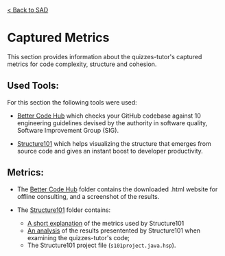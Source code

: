 [< Back to SAD](../SAD.md)

# Captured Metrics
This section provides information about the quizzes-tutor's captured metrics for code complexity, structure and cohesion.

## Used Tools: 
For this section the following tools were used:

* [Better Code Hub](https://bettercodehub.com/) which checks your GitHub codebase against 10 engineering guidelines devised by the authority in software quality, Software Improvement Group (SIG).

* [Structure101](https://structure101.com/) which helps visualizing the structure that emerges from source code and gives an instant boost to developer productivity.

## Metrics:

* The [Better Code Hub](./better-code-hub) folder contains the downloaded .html website for offline consulting, and a screenshot of the results.

* The [Structure101](./structure101) folder contains:
    * [A short explanation](./structure101/how_structure101_measures_complexity.md) of the metrics used by Structure101
    * [An analysis](./structure101/quizes_tutor_complexity_analysis.md) of the results presentented by Structure101 when examining the quizzes-tutor's code;
    * The Structure101 project file (`s101project.java.hsp`).